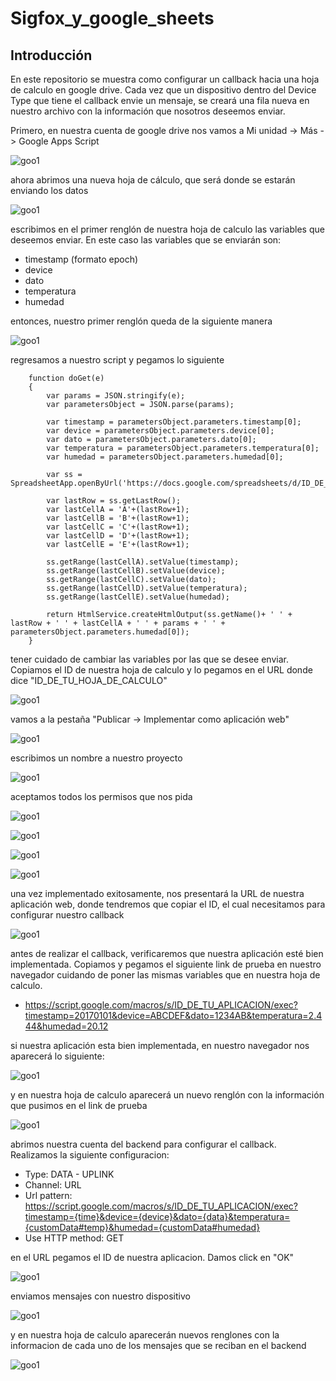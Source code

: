 Sigfox_y_google_sheets
======================

Introducción
------------

En este repositorio se muestra como configurar un callback hacia una hoja de calculo en google drive. Cada vez que un dispositivo dentro del Device Type que tiene el callback envie un mensaje, se creará una fila nueva en nuestro archivo 
con la información que nosotros deseemos enviar.

Primero, en nuestra cuenta de google drive nos vamos a Mi unidad -> Más -> Google Apps Script

![goo1](https://github.com/NXTIoT/Sigfox_y_google_sheets/blob/master/imagenes/goo1.png?raw=true)

ahora abrimos una nueva hoja de cálculo, que será donde se estarán enviando los datos

![goo1](https://github.com/NXTIoT/Sigfox_y_google_sheets/blob/master/imagenes/goo2.png?raw=true)

escribimos en el primer renglón de nuestra hoja de calculo las variables que deseemos enviar. En este caso las variables que se enviarán son:

-	timestamp (formato epoch)
-	device
-	dato
-	temperatura
-	humedad

entonces, nuestro primer renglón queda de la siguiente manera

![goo1](https://github.com/NXTIoT/Sigfox_y_google_sheets/blob/master/imagenes/goo3.png?raw=true)

regresamos a nuestro script y pegamos lo siguiente

		function doGet(e) 
		{
 			var params = JSON.stringify(e);
 			var parametersObject = JSON.parse(params);
 
 			var timestamp = parametersObject.parameters.timestamp[0];
 			var device = parametersObject.parameters.device[0];
 			var dato = parametersObject.parameters.dato[0];
 			var temperatura = parametersObject.parameters.temperatura[0];
 			var humedad = parametersObject.parameters.humedad[0];
 
 			var ss = SpreadsheetApp.openByUrl('https://docs.google.com/spreadsheets/d/ID_DE_TU_HOJA_DE_CALCULO/edit');
 
 			var lastRow = ss.getLastRow();
 			var lastCellA = 'A'+(lastRow+1);
 			var lastCellB = 'B'+(lastRow+1);
 			var lastCellC = 'C'+(lastRow+1);
 			var lastCellD = 'D'+(lastRow+1);
 			var lastCellE = 'E'+(lastRow+1);
 
 			ss.getRange(lastCellA).setValue(timestamp);
 			ss.getRange(lastCellB).setValue(device);
			ss.getRange(lastCellC).setValue(dato);
 			ss.getRange(lastCellD).setValue(temperatura);
 			ss.getRange(lastCellE).setValue(humedad);
 
 			return HtmlService.createHtmlOutput(ss.getName()+ ' ' + lastRow + ' ' + lastCellA + ' ' + params + ' ' + parametersObject.parameters.humedad[0]);
		}	

tener cuidado de cambiar las variables por las que se desee enviar. Copiamos el ID de nuestra hoja de calculo y lo pegamos en el URL donde dice "ID_DE_TU_HOJA_DE_CALCULO" 

![goo1](https://github.com/NXTIoT/Sigfox_y_google_sheets/blob/master/imagenes/goo4.png?raw=true)

vamos a la pestaña "Publicar -> Implementar como aplicación web"

![goo1](https://github.com/NXTIoT/Sigfox_y_google_sheets/blob/master/imagenes/goo5.png?raw=true)

escribimos un nombre a nuestro proyecto

![goo1](https://github.com/NXTIoT/Sigfox_y_google_sheets/blob/master/imagenes/goo6.png?raw=true)

aceptamos todos los permisos que nos pida

![goo1](https://github.com/NXTIoT/Sigfox_y_google_sheets/blob/master/imagenes/goo7.png?raw=true)

![goo1](https://github.com/NXTIoT/Sigfox_y_google_sheets/blob/master/imagenes/goo8.png?raw=true)

![goo1](https://github.com/NXTIoT/Sigfox_y_google_sheets/blob/master/imagenes/goo9.png?raw=true)

![goo1](https://github.com/NXTIoT/Sigfox_y_google_sheets/blob/master/imagenes/goo10.png?raw=true)

una vez implementado exitosamente, nos presentará la URL de nuestra aplicación web, donde tendremos que copiar el ID, el cual necesitamos para configurar nuestro 
callback

![goo1](https://github.com/NXTIoT/Sigfox_y_google_sheets/blob/master/imagenes/goo11.png?raw=true)

antes de realizar el callback, verificaremos que nuestra aplicación esté bien implementada. Copiamos y pegamos el siguiente link de prueba en nuestro navegador cuidando de poner las mismas variables que en nuestra hoja de calculo.

-	https://script.google.com/macros/s/ID_DE_TU_APLICACION/exec?timestamp=20170101&device=ABCDEF&dato=1234AB&temperatura=2.444&humedad=20.12

si nuestra aplicación esta bien implementada, en nuestro navegador nos aparecerá lo siguiente:

![goo1](https://github.com/NXTIoT/Sigfox_y_google_sheets/blob/master/imagenes/goo12.png?raw=true)

y en nuestra hoja de calculo aparecerá un nuevo renglón con la información que pusimos en el link de prueba

![goo1](https://github.com/NXTIoT/Sigfox_y_google_sheets/blob/master/imagenes/goo13.png?raw=true)

abrimos nuestra cuenta del backend para configurar el callback. Realizamos la siguiente configuracion:

-	Type: DATA - UPLINK
-	Channel: URL
-	Url pattern: https://script.google.com/macros/s/ID_DE_TU_APLICACION/exec?timestamp={time}&device={device}&dato={data}&temperatura={customData#temp}&humedad={customData#humedad} 
-	Use HTTP method: GET

en el URL pegamos el ID de nuestra aplicacion. Damos click en "OK"

![goo1](https://github.com/NXTIoT/Sigfox_y_google_sheets/blob/master/imagenes/goo14.png?raw=true)

enviamos mensajes con nuestro dispositivo

![goo1](https://github.com/NXTIoT/Sigfox_y_google_sheets/blob/master/imagenes/goo15.png?raw=true)

y en nuestra hoja de calculo aparecerán nuevos renglones con la informacion de cada uno de los mensajes que se reciban en el backend

![goo1](https://github.com/NXTIoT/Sigfox_y_google_sheets/blob/master/imagenes/goo16.png?raw=true)

